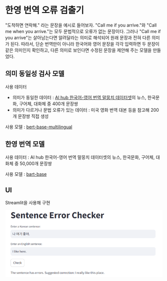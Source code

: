 # 한영 번역 오류 검출기
"도착하면 연락해." 라는 문장을 예시로 들어보자. "Call me if you arrive."와 "Call me when you arrive."는 모두 문법적으로 오류가 없는 문장이다. 그러나 "Call me if you arrive"는 살아남는다면 알려달라는 의미로 해석되어 원래 문장과 전혀 다른 의미가 된다. 따라서, 단순 번역만이 아니라 한국어와 영어 문장을 각각 입력하면 두 문장이 같은 의미인지 확인하고, 다른 의미로 보인다면 수정된 문장을 제안해 주는 모델을 만들었다.

## 의미 동일성 검사 모델
사용 데이터
- 의미가 동일한 데이터 : [AI hub 한국어-영어 번역 말뭉치 데이터셋](https://www.aihub.or.kr/aihubdata/data/view.do?pageIndex=1&currMenu=115&topMenu=100&srchOptnCnd=OPTNCND001&searchKeyword=%ED%95%9C%EA%B5%AD%EC%96%B4-%EC%98%81%EC%96%B4+%EB%B2%88%EC%97%AD+%EB%A7%90%EB%AD%89%EC%B9%98&srchDetailCnd=DETAILCND001&srchOrder=ORDER001&srchPagePer=20&aihubDataSe=data&dataSetSn=126)의 뉴스, 한국문화, 구어체, 대화체 중 400개 문장쌍
- 의미가 다르거나 문법 오류가 있는 데이터 : 미국 영화 번역 대본 등을 참고해 200개 문장쌍 직접 생성

사용 모델 : [bert-base-multilingual](https://huggingface.co/google-bert/bert-base-multilingual-cased)

## 한영 번역 모델
사용 데이터 : AI hub 한국어-영어 번역 말뭉치 데이터셋의 뉴스, 한국문화, 구어체, 대화체 중 50,000개 문장쌍

사용 모델 : [bart-base](https://huggingface.co/facebook/bart-base)

## UI
Streamlit을 사용해 구현

![UI image](image.png)